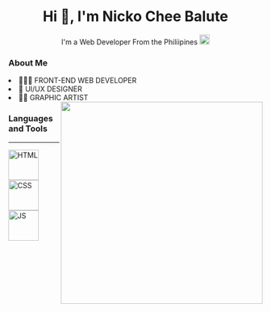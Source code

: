<h1 align="center">Hi 👋, I'm Nicko Chee Balute</h1>
<p align="center">
 I'm a Web Developer From the Philiipines <img width="20px" src="https://images.emojiterra.com/twitter/v14.0/512px/1f1f5-1f1ed.png">
</p>

<h3>About Me</h3>

 <li>👩🏻‍💻 FRONT-END WEB DEVELOPER</li>
 <li>👔 UI/UX DESIGNER</li>
 <li>🧔🏽 GRAPHIC ARTIST</li>
<img width="400px" align="right" src="https://c.tenor.com/3bTxZ4HdrysAAAAC/pixels-neon.gif">
<h3>Languages and Tools</h3>
<hr>
<p align="left">
<img width="60px" src="https://img.icons8.com/color/344/html-5--v1.png" alt="HTML">
<img width="60px" src="https://img.icons8.com/color/344/css3.png" alt="CSS">
<img width="60px" src="https://img.icons8.com/color/344/javascript--v1.png" alt="JS">
</p>
